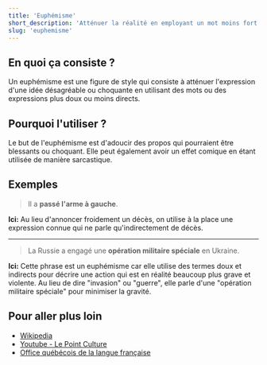 ```yaml
---
title: 'Euphémisme'
short_description: 'Atténuer la réalité en employant un mot moins fort.'
slug: 'euphemisme'
---
```


## En quoi ça consiste ?

Un euphémisme est une figure de style qui consiste à atténuer l'expression d'une idée désagréable ou choquante en utilisant des mots ou des expressions plus doux ou moins directs.

## Pourquoi l'utiliser ?

Le but de l'euphémisme est d'adoucir des propos qui pourraient être blessants ou choquant. Elle peut également avoir un effet comique en étant utilisée de manière sarcastique.

## Exemples

> Il a **passé l'arme à gauche**.

**Ici:** Au lieu d'annoncer froidement un décès, on utilise à la place une expression connue qui ne parle qu'indirectement de décès.

---

> La Russie a engagé une **opération militaire spéciale** en Ukraine.

**Ici:** Cette phrase est un euphémisme car elle utilise des termes doux et indirects pour décrire une action qui est en réalité beaucoup plus grave et violente. Au lieu de dire "invasion" ou "guerre", elle parle d'une "opération militaire spéciale" pour minimiser la gravité.

## Pour aller plus loin

- [Wikipedia](https://fr.wikipedia.org/wiki/Euph%C3%A9misme)
- [Youtube - Le Point Culture](https://youtu.be/ByDNEsBNf24?t=207)
- [Office québécois de la langue française](http://bdl.oqlf.gouv.qc.ca/bdl/gabarit_bdl.asp?id=3202)
